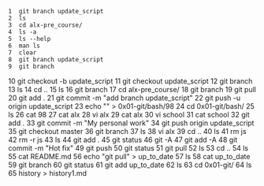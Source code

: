     1  git branch update_script
    2  ls
    3  cd alx-pre_course/
    4  ls -a
    5  ls --help
    6  man ls
    7  clear
    8  git branch update_script
    9  git branch
   10  git checkout -b update_script
   11  git checkout update_script
   12  git branch
   13  ls
   14  cd ..
   15  ls
   16  git branch
   17  cd alx-pre_course/
   18  git branch
   19  git pull
   20  git add .
   21  git commit -m "add branch update_script"
   22  git push -u origin update_script
   23  echo "" > 0x01-git/bash/98
   24  cd 0x01-git/bash/
   25  ls
   26  cat 98
   27  cat alx 
   28  vi alx
   29  cat alx
   30  vi school 
   31  cat school 
   32  git add .
   33  git commit -m "My personal work"
   34  git push origin update_script
   35  git checkout master
   36  git branch
   37  ls
   38  vi alx
   39  cd ..
   40  ls
   41  rm js
   42  rm -r js
   43  ls
   44  git add .
   45  git status
   46  git -A
   47  git add -A
   48  git commit -m "Hot fix"
   49  git push
   50  git status
   51  git pull
   52  ls
   53  cd ..
   54  ls
   55  cat README.md 
   56  echo "git pull" > up_to_date
   57  ls
   58  cat up_to_date 
   59  git branch
   60  git status
   61  git add up_to_date 
   62  ls
   63  cd 0x01-git/
   64  ls
   65  history > history1.md
